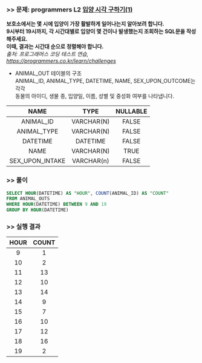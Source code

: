 ### >> 문제: programmers L2 [입양 시각 구하기(1)](https://programmers.co.kr/learn/courses/30/lessons/59412)
**보호소에서는 몇 시에 입양이 가장 활발하게 일어나는지 알아보려 합니다.  
9시부터 19시까지, 각 시간대별로 입양이 몇 건이나 발생했는지 조회하는 SQL문을 작성해주세요.  
이때, 결과는 시간대 순으로 정렬해야 합니다.**   
*출처: 프로그래머스 코딩 테스트 연습, https://programmers.co.kr/learn/challenges*   

* ANIMAL_OUT 테이블의 구조  
ANIMAL_ID, ANIMAL_TYPE, DATETIME, NAME, SEX_UPON_OUTCOME는 각각  
동물의 아이디, 생물 종, 입양일, 이름, 성별 및 중성화 여부를 나타냅니다.  

|NAME|TYPE|NULLABLE|
|:---:|:---:|:---:|
|ANIMAL_ID|VARCHAR(N)|FALSE| 
|ANIMAL_TYPE|VARCHAR(N)|FALSE|
|DATETIME|DATETIME|FALSE|
|NAME|VARCHAR(N)|TRUE|
|SEX_UPON_INTAKE|VARCHAR(n)|FALSE|

### >> 풀이
```sql
SELECT HOUR(DATETIME) AS "HOUR", COUNT(ANIMAL_ID) AS "COUNT"
FROM ANIMAL_OUTS
WHERE HOUR(DATETIME) BETWEEN 9 AND 19
GROUP BY HOUR(DATETIME)
```

### >> 실행 결과
|HOUR|COUNT|
|:-:|:-:|
|9|1|
|10|2|
|11|13|
|12|10|
|13|14|
|14|9|
|15|7|
|16|10|
|17|12|
|18|16|
|19|2|

